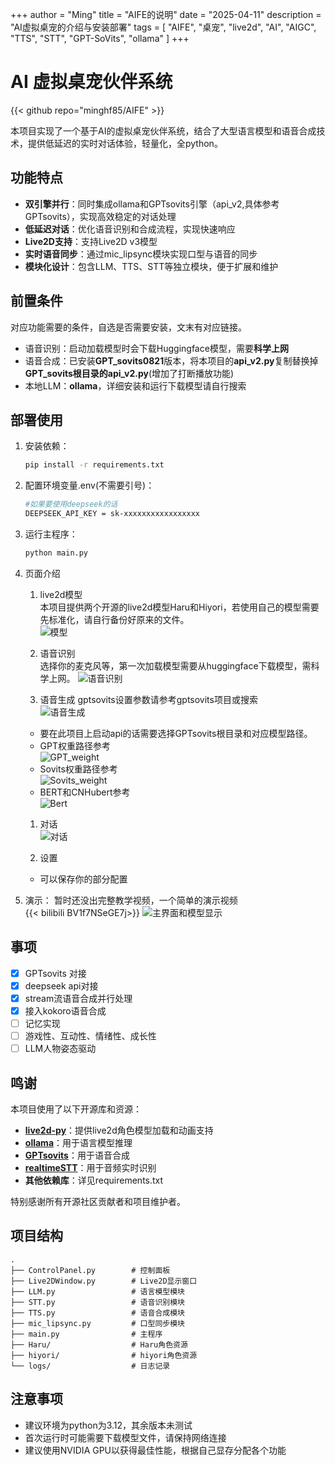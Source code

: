 +++
author = "Ming"
title = "AIFE的说明"
date = "2025-04-11"
description = "AI虚拟桌宠的介绍与安装部署"
tags = [
    "AIFE",
    "桌宠",
    "live2d",
    "AI",
    "AIGC",
    "TTS",
    "STT",
    "GPT-SoVits",
    "ollama"
]
+++

# AI 虚拟桌宠伙伴系统
{{< github repo="minghf85/AIFE" >}}


本项目实现了一个基于AI的虚拟桌宠伙伴系统，结合了大型语言模型和语音合成技术，提供低延迟的实时对话体验，轻量化，全python。

## 功能特点

- **双引擎并行**：同时集成ollama和GPTsovits引擎（api_v2,具体参考GPTsovits），实现高效稳定的对话处理
- **低延迟对话**：优化语音识别和合成流程，实现快速响应
- **Live2D支持**：支持Live2D v3模型
- **实时语音同步**：通过mic_lipsync模块实现口型与语音的同步
- **模块化设计**：包含LLM、TTS、STT等独立模块，便于扩展和维护

## 前置条件
对应功能需要的条件，自选是否需要安装，文末有对应链接。  
- 语音识别：启动加载模型时会下载Huggingface模型，需要**科学上网**  
- 语音合成：已安装**GPT_sovits0821**版本，将本项目的**api_v2.py**复制替换掉**GPT_sovits根目录的api_v2.py**(增加了打断播放功能)
- 本地LLM：**ollama**，详细安装和运行下载模型请自行搜索


## 部署使用

1. 安装依赖：
   ```bash
   pip install -r requirements.txt
   ```

2. 配置环境变量.env(不需要引号)：
   ```bash
   #如果要使用deepseek的话
   DEEPSEEK_API_KEY = sk-xxxxxxxxxxxxxxxxx
   ```

3. 运行主程序：
   ```bash
   python main.py
   ```
4. 页面介绍
   1. live2d模型  
   本项目提供两个开源的live2d模型Haru和Hiyori，若使用自己的模型需要先标准化，请自行备份好原来的文件。  
   ![模型](/img/AIFE/模型.png)
   
   2. 语音识别  
   选择你的麦克风等，第一次加载模型需要从huggingface下载模型，需科学上网。
   ![语音识别](/img/AIFE/语音识别.png)

   3. 语音生成
   gptsovits设置参数请参考gptsovits项目或搜索  
   ![语音生成](/img/AIFE/语音生成.png)  
   - 要在此项目上启动api的话需要选择GPTsovits根目录和对应模型路径。  
   - GPT权重路径参考  
   ![GPT_weight](/img/AIFE/GPT.png)  
   - Sovits权重路径参考  
   ![Sovits_weight](/img/AIFE/Sovits.png)  
   - BERT和CNHubert参考  
   ![Bert](/img/AIFE/bert.png)  
   
   1. 对话  
   ![对话](/img/AIFE/对话.png)

   2. 设置  
   - 可以保存你的部分配置
5. 演示：
   暂时还没出完整教学视频，一个简单的演示视频  
   {{< bilibili BV1f7NSeGE7j>}}
   ![主界面和模型显示](/img/AIFE/主界面和模型显示.png)

## 事项
- [x] GPTsovits 对接
- [x] deepseek api对接
- [X] stream流语音合成并行处理
- [X] 接入kokoro语音合成
- [ ] 记忆实现
- [ ] 游戏性、互动性、情绪性、成长性
- [ ] LLM人物姿态驱动  

## 鸣谢

本项目使用了以下开源库和资源：

- **[live2d-py](https://github.com/Arkueid/live2d-py)**：提供live2d角色模型加载和动画支持
- **[ollama](https://ollama.com/)**：用于语言模型推理
- **[GPTsovits](https://github.com/RVC-Boss/GPT-SoVITS)**：用于语音合成
- **[realtimeSTT](https://github.com/KoljaB/RealtimeSTT)**：用于音频实时识别
- **其他依赖库**：详见requirements.txt

特别感谢所有开源社区贡献者和项目维护者。

## 项目结构

```
.
├── ControlPanel.py        # 控制面板
├── Live2DWindow.py        # Live2D显示窗口
├── LLM.py                 # 语言模型模块
├── STT.py                 # 语音识别模块
├── TTS.py                 # 语音合成模块
├── mic_lipsync.py         # 口型同步模块
├── main.py                # 主程序
├── Haru/                  # Haru角色资源
├── hiyori/                # hiyori角色资源
└── logs/                  # 日志记录
```

## 注意事项

- 建议环境为python为3.12，其余版本未测试
- 首次运行时可能需要下载模型文件，请保持网络连接
- 建议使用NVIDIA GPU以获得最佳性能，根据自己显存分配各个功能
